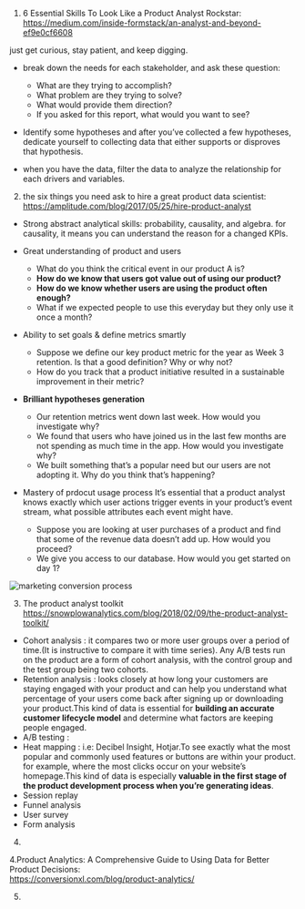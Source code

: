 1. 6 Essential Skills To Look Like a Product Analyst Rockstar:  
https://medium.com/inside-formstack/an-analyst-and-beyond-ef9e0cf6608

just get curious, stay patient, and keep digging.
 - break down the needs for each stakeholder, and ask these question:
    - What are they trying to accomplish?
    - What problem are they trying to solve?
    - What would provide them direction?
    - If you asked for this report, what would you want to see?
    
 - Identify some hypotheses and after you’ve collected a few hypotheses, 
   dedicate yourself to collecting data that either supports or disproves that hypothesis.
   
 - when you have the data, filter the data to analyze the relationship for each drivers and variables.
 
 
2. the six things you need ask to hire a great product data scientist:  
 https://amplitude.com/blog/2017/05/25/hire-product-analyst
 
 - Strong abstract analytical skills: probability, causality, and algebra.
    for causality,  it means you can understand the reason for a changed KPIs.
    
 - Great understanding of product and users
   - What do you think the critical event in our product A is?
   - **How do we know that users got value out of using our product?**
   - **How do we know whether users are using the product often enough?**
   - What if we expected people to use this everyday but they only use it once a month?
   
 - Ability to set goals & define metrics smartly
   - Suppose we define our key product metric for the year as Week 3 retention. Is that a good definition? Why or why not?
   - How do you track that a product initiative resulted in a sustainable improvement in their metric?
   
 - **Brilliant hypotheses generation**
   - Our retention metrics went down last week. How would you investigate why?
   - We found that users who have joined us in the last few months are not spending as much time in the app. How would you investigate why?
   - We built something that’s a popular need but our users are not adopting it. Why do you think that’s happening?

 - Mastery of prdocut usage process
   It’s essential that a product analyst knows exactly which user actions trigger events in your product’s event stream, what possible attributes each event might have.
   - Suppose you are looking at user purchases of a product and find that some of the revenue data doesn’t add up. 
     How would you proceed?
   - We give you access to our database. How would you get started on day 1?
 
 ![marketing conversion process](http://unbounce.com/photos/email-marketing-header.jpg)


3. The product analyst toolkit  
https://snowplowanalytics.com/blog/2018/02/09/the-product-analyst-toolkit/

 - Cohort analysis :  it compares two or more user groups over a period of time.(It is instructive to compare it with time series). Any A/B tests run on the product are a form of cohort analysis, with the control group and the test group being two cohorts.
 - Retention analysis :  looks closely at how long your customers are staying engaged with your product and can help you understand what percentage of your users come back after signing up or downloading your product.This kind of data is essential for **building an accurate customer lifecycle model** and determine what factors are keeping people engaged.
 - A/B testing : 
 - Heat mapping : i.e: Decibel Insight, Hotjar.To see exactly what the most popular and commonly used features or buttons are within your product. for example, where the most clicks occur on your website’s homepage.This kind of data is especially **valuable in the first stage of the product development process when you’re generating ideas**.
 - Session replay
 - Funnel analysis
 - User survey
 - Form analysis
 
 
4. 

4.Product Analytics: A Comprehensive Guide to Using Data for Better Product Decisions:    
https://conversionxl.com/blog/product-analytics/

5. 

